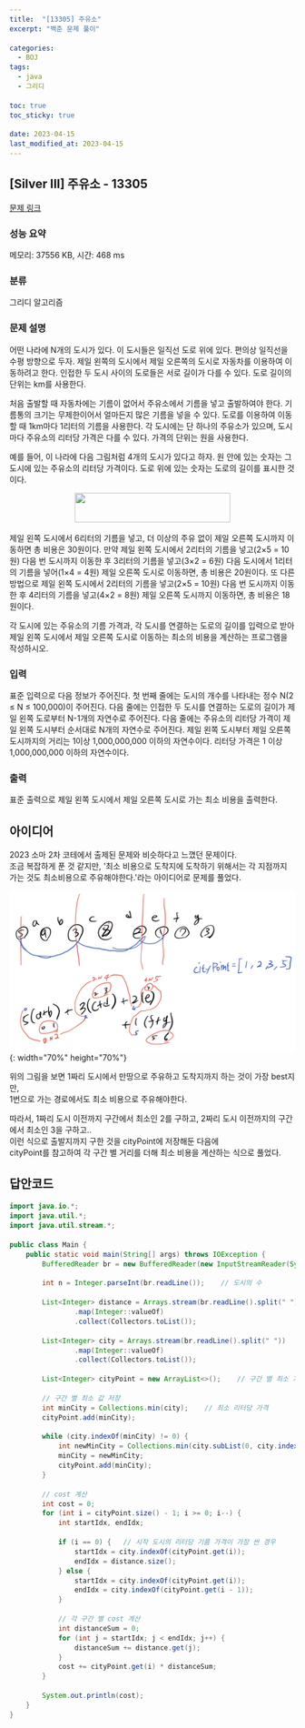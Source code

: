 ```yaml
---
title:  "[13305] 주유소"
excerpt: "백준 문제 풀이"

categories:
  - BOJ
tags:
  - java
  - 그리디

toc: true
toc_sticky: true

date: 2023-04-15
last_modified_at: 2023-04-15
---
```

## [Silver III] 주유소 - 13305 

[문제 링크](https://www.acmicpc.net/problem/13305) 

### 성능 요약

메모리: 37556 KB, 시간: 468 ms

### 분류

그리디 알고리즘

### 문제 설명

<p>어떤 나라에 N개의 도시가 있다. 이 도시들은 일직선 도로 위에 있다. 편의상 일직선을 수평 방향으로 두자. 제일 왼쪽의 도시에서 제일 오른쪽의 도시로 자동차를 이용하여 이동하려고 한다. 인접한 두 도시 사이의 도로들은 서로 길이가 다를 수 있다. 도로 길이의 단위는 km를 사용한다.</p>

<p>처음 출발할 때 자동차에는 기름이 없어서 주유소에서 기름을 넣고 출발하여야 한다. 기름통의 크기는 무제한이어서 얼마든지 많은 기름을 넣을 수 있다. 도로를 이용하여 이동할 때 1km마다 1리터의 기름을 사용한다. 각 도시에는 단 하나의 주유소가 있으며, 도시 마다 주유소의 리터당 가격은 다를 수 있다. 가격의 단위는 원을 사용한다.</p>

<p>예를 들어, 이 나라에 다음 그림처럼 4개의 도시가 있다고 하자. 원 안에 있는 숫자는 그 도시에 있는 주유소의 리터당 가격이다. 도로 위에 있는 숫자는 도로의 길이를 표시한 것이다. </p>

<p style="text-align: center;"><img alt="" src="https://onlinejudgeimages.s3-ap-northeast-1.amazonaws.com/problem/13305/1.png" style="height:52px; width:274px"></p>

<p>제일 왼쪽 도시에서 6리터의 기름을 넣고, 더 이상의 주유 없이 제일 오른쪽 도시까지 이동하면 총 비용은 30원이다. 만약 제일 왼쪽 도시에서 2리터의 기름을 넣고(2×5 = 10원) 다음 번 도시까지 이동한 후 3리터의 기름을 넣고(3×2 = 6원) 다음 도시에서 1리터의 기름을 넣어(1×4 = 4원) 제일 오른쪽 도시로 이동하면, 총 비용은 20원이다. 또 다른 방법으로 제일 왼쪽 도시에서 2리터의 기름을 넣고(2×5 = 10원) 다음 번 도시까지 이동한 후 4리터의 기름을 넣고(4×2 = 8원) 제일 오른쪽 도시까지 이동하면, 총 비용은 18원이다.</p>

<p>각 도시에 있는 주유소의 기름 가격과, 각 도시를 연결하는 도로의 길이를 입력으로 받아 제일 왼쪽 도시에서 제일 오른쪽 도시로 이동하는 최소의 비용을 계산하는 프로그램을 작성하시오.</p>

### 입력 

 <p>표준 입력으로 다음 정보가 주어진다. 첫 번째 줄에는 도시의 개수를 나타내는 정수 N(2 ≤ N ≤ 100,000)이 주어진다. 다음 줄에는 인접한 두 도시를 연결하는 도로의 길이가 제일 왼쪽 도로부터 N-1개의 자연수로 주어진다. 다음 줄에는 주유소의 리터당 가격이 제일 왼쪽 도시부터 순서대로 N개의 자연수로 주어진다. 제일 왼쪽 도시부터 제일 오른쪽 도시까지의 거리는 1이상 1,000,000,000 이하의 자연수이다. 리터당 가격은 1 이상 1,000,000,000 이하의 자연수이다. </p>

### 출력 

 <p>표준 출력으로 제일 왼쪽 도시에서 제일 오른쪽 도시로 가는 최소 비용을 출력한다. </p>


## 아이디어
2023 소마 2차 코테에서 출제된 문제와 비슷하다고 느꼈던 문제이다.  
조금 복잡하게 푼 것 같지만, '최소 비용으로 도착지에 도착하기 위해서는 각 지점까지 가는 것도 최소비용으로 주유해야한다.'라는 아이디어로 문제를 풀었다.  

![image](/assets/images/boj/13305.png){: width="70%" height="70%"}<br>

위의 그림을 보면 1짜리 도시에서 만땅으로 주유하고 도착지까지 하는 것이 가장 best지만,  
1번으로 가는 경로에서도 최소 비용으로 주유해야한다.  

따라서, 1짜리 도시 이전까지 구간에서 최소인 2를 구하고, 2짜리 도시 이전까지의 구간에서 최소인 3을 구하고..  
이런 식으로 출발지까지 구한 것을 cityPoint에 저장해둔 다음에  
cityPoint를 참고하여 각 구간 별 거리를 더해 최소 비용을 계산하는 식으로 풀었다.  


## 답안코드
```java
import java.io.*;
import java.util.*;
import java.util.stream.*;

public class Main {
    public static void main(String[] args) throws IOException {
        BufferedReader br = new BufferedReader(new InputStreamReader(System.in));

        int n = Integer.parseInt(br.readLine());    // 도시의 수

        List<Integer> distance = Arrays.stream(br.readLine().split(" "))    // 도로의 길이
                .map(Integer::valueOf)
                .collect(Collectors.toList());

        List<Integer> city = Arrays.stream(br.readLine().split(" "))    // 주유소의 리터당 가격
                .map(Integer::valueOf)
                .collect(Collectors.toList());

        List<Integer> cityPoint = new ArrayList<>();    // 구간 별 최소 가격 저장

        // 구간 별 최소 값 저장
        int minCity = Collections.min(city);    // 최소 리터당 가격
        cityPoint.add(minCity);

        while (city.indexOf(minCity) != 0) {
            int newMinCity = Collections.min(city.subList(0, city.indexOf(minCity)));
            minCity = newMinCity;
            cityPoint.add(minCity);
        }

        // cost 계산
        int cost = 0;
        for (int i = cityPoint.size() - 1; i >= 0; i--) {
            int startIdx, endIdx;

            if (i == 0) {   // 시작 도시의 리터당 기름 가격이 가장 싼 경우
                startIdx = city.indexOf(cityPoint.get(i));
                endIdx = distance.size();
            } else {
                startIdx = city.indexOf(cityPoint.get(i));
                endIdx = city.indexOf(cityPoint.get(i - 1));
            }

            // 각 구간 별 cost 계산
            int distanceSum = 0;
            for (int j = startIdx; j < endIdx; j++) {
                distanceSum += distance.get(j);
            }
            cost += cityPoint.get(i) * distanceSum;
        }

        System.out.println(cost);
    }
}
```